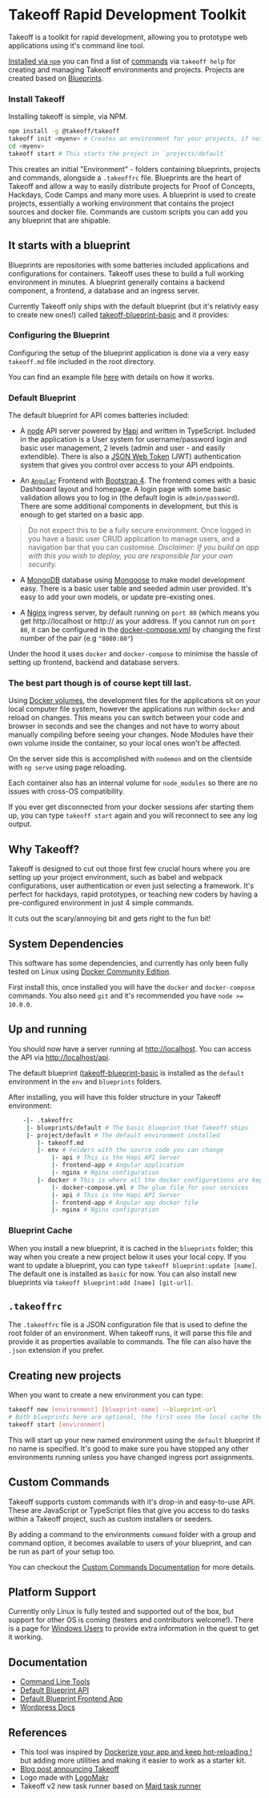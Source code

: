 # Takeoff Rapid Development Toolkit

Takeoff is a toolkit for rapid development, allowing you to prototype web applications using it's command line tool.

[Installed via `npm`](https://www.npmjs.com/package/@takeoff/takeoff) you can find a list of [commands](docs/command-line.md) via `takeoff help` for creating and managing Takeoff environments and projects. Projects are created based on [Blueprints](docs/blueprints.md).

### Install Takeoff

Installing takeoff is simple, via NPM.

```bash
npm install -g @takeoff/takeoff
takeoff init <myenv> # Creates an environment for your projects, if not passed will create a folder called "takeoff"
cd <myenv>
takeoff start # This starts the project in `projects/default`
```

This creates an initial "Environment" - folders containing blueprints, projects and commands, alongside a `.takeoffrc` file. Blueprints are the heart of Takeoff and allow a way to easily distribute projects for Proof of Concepts, Hackdays, Code Camps and many more uses.
A blueprint is used to create projects, essentially a working environment that contains the project sources and docker file.  Commands are custom scripts you can add you any blueprint that are shipable.

## It starts with a blueprint

Blueprints are repositories with some batteries included applications and configurations for containers. Takeoff uses these to build a full working environment in minutes. A blueprint generally contains a backend component, a frontend, a database and an ingress server.

Currently Takeoff only ships with the default blueprint (but it's relativly easy to create new ones!) called [takeoff-blueprint-basic](https://github.com/takeoff-env/takeoff-blueprint-basic) and it provides:

### Configuring the Blueprint

Configuring the setup of the blueprint application is done via a very easy `takeoff.md` file included in the root directory.

You can find an example file [here](docs/takeoff.md) with details on how it works.

### Default Blueprint

The default blueprint for API comes batteries included:

- A [node](https://nodejs.org) API server powered by [Hapi](https://hapijs.com/) and written in TypeScript. Included in the application is a User system for username/password login and basic user management, 2 levels (admin and user - and easily extendible). There is also a [JSON Web Token](https://jwt.io/) (JWT) authentication system that gives you control over access to your API endpoints.

- An [`Angular`](https://angular.io) Frontend with [Bootstrap 4](https://getbootstrap.com/). The frontend comes with a basic Dashboard layout and homepage. A login page with some basic validation allows you to log in (the default login is `admin/password`). There are some additional components in development, but this is enough to get started on a basic app. 

> Do not expect this to be a fully secure environment. Once logged in you have a basic user CRUD application to manage users, and a navigation bar that you can customise. _Disclaimer: If you build an app with this you wish to deploy, you are responsible for your own security._

- A [MongoDB](https://www.mongodb.com/) database using [Mongoose](https://mongoosejs.com/) to make model development easy. There is a basic user table and seeded admin user provided.  It's easy to add your own models, or update pre-existing ones.

- A [Nginx](https://nginx.org) ingress server, by default running on `port 80` (which means you get http://localhost or http://<your local host name> as your address. If you cannot run on `port 80`, it can be configured in the [docker-compose.yml](https://github.com/takeoff-env/takeoff-blueprint-basic/blob/master/docker/docker-compose.yml#L12) by changing the first number of the pair (e.g `"8080:80"`)

Under the hood it uses `docker` and `docker-compose` to minimise the hassle of setting up frontend, backend and database servers.

### The best part though is of course kept till last.

Using [Docker volumes](https://docs.docker.com/storage/volumes/), the development files for the applications sit on your local computer file system, however the applications run within `docker` and reload on changes. This means you can switch between your code and browser in seconds and see the changes and not have to worry about manually compiling before seeing your changes. Node Modules have their own volume inside the container, so your local ones won't be affected.

On the server side this is accomplished with `nodemon` and on the clientside with `ng serve` using page reloading.

Each container also has an internal volume for `node_modules` so there are no issues with cross-OS compatibility.

If you ever get disconnected from your docker sessions afer starting them up, you can type `takeoff start` again and you will reconnect to see any log output.

## Why Takeoff?

Takeoff is designed to cut out those first few crucial hours where you are setting up your project environment, such as babel and webpack configurations, user authentication or even just selecting a framework. It's perfect for hackdays, rapid prototypes, or teaching new coders by having a pre-configured environment in just 4 simple commands.

It cuts out the scary/annoying bit and gets right to the fun bit!

## System Dependencies

This software has some dependencies, and currently has only been fully tested on Linux using [Docker Community Edition](https://www.docker.com/community-edition).

First install this, once installed you will have the `docker` and `docker-compose` commands. You also need `git` and it's recommended you have `node >= 10.0.0`.

## Up and running

You should now have a server running at [http://localhost](http://localhost). You can access the API via [http://localhost/api](http://localhost/api).

The default blueprint ([takeoff-blueprint-basic](https://github.com/takeoff-env/takeoff-blueprint-basic) is installed as the `default` environment in the `env` and `blueprints` folders.

After installing, you will have this folder structure in your Takeoff environment:

```bash
    -|- .takeoffrc
     |- blueprints/default # The basic blueprint that Takeoff ships
     |- project/default # The default environment installed
        |- takeoff.md
        |- env # Folders with the source code you can change
            |- api # This is the Hapi API Server
            |- frontend-app # Angular application
            |- nginx # Nginx configuration
        |- docker # This is where all the docker configurations are kept
            |- docker-compose.yml # The glue file for your services
            |- api # This is the Hapi API Server
            |- frontend-app # Angular app docker file
            |- nginx # Nginx configuration
```

### Blueprint Cache

When you install a new blueprint, it is cached in the `blueprints` folder; this way when you create a new project below it uses your local copy. If you want to update a blueprint, you can type `takeoff blueprint:update [name]`.  The default one is installed as `basic` for now. You can also install new blueprints via `takeoff blueprint:add [name] [git-url]`.

## `.takeoffrc`

The `.takeoffrc` file is a JSON configuration file that is used to define the root folder of an environment.  When takeoff runs, it will parse this file and provide it as properties available to commands.  The file can also have the `.json` extension if you prefer.

## Creating new projects

When you want to create a new environment you can type:

```bash
takeoff new [environment] [blueprint-name] --blueprint-url
# Both blueprints here are optional, the first uses the local cache the second specifies a remote
takeoff start [environment]
```

This will start up your new named environment using the `default` blueprint if no name is specified. It's good to make sure you have stopped any other environments running unless you have changed ingress port assignments.

## Custom Commands

Takeoff supports custom commands with it's drop-in and easy-to-use API.  These are JavaScript or TypeScript files that give you access to do tasks within a Takeoff project, such as custom installers or seeders.

By adding a command to the environments `command` folder with a group and command option, it becomes available to users of your blueprint, and can be run as part of your setup too.

You can checkout the [Custom Commands Documentation](docs/custom-commands.md) for more details.

## Platform Support

Currently only Linux is fully tested and supported out of the box, but support for other OS is coming (testers and contributors welcome!). There is a page for [Windows Users](docs/windows-setup.md) to provide extra information in the quest to get it working.

## Documentation

- [Command Line Tools](docs/command-line.md)
- [Default Blueprint API](https://github.com/takeoff-env/takeoff-blueprint-basic/blob/master/env/api/README.md)
- [Default Blueprint Frontend App](https://github.com/takeoff-env/takeoff-blueprint-basic/blob/master/env/app/README.md)
- [Wordpress Docs](https://github.com/takeoff-env/takeoff-blueprint-wordpress/blob/master/README.md)

## References

- This tool was inspired by [Dockerize your app and keep hot-reloading !](https://blog.bam.tech/developper-news/dockerize-your-app-and-keep-hot-reloading) but adding more utilities and making it easier to work as a starter kit.
- [Blog post announcing Takeoff](https://medium.com/@tanepiper/takeoff-a-rapid-development-environment-designed-for-hack-days-9a45ae891366)
- Logo made with [LogoMakr](http://logomakr.com)
- Takeoff v2 new task runner based on [Maid task runner](https://github.com/egoist/maid)
